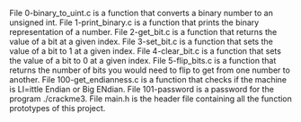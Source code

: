 File 0-binary_to_uint.c is a function that converts a binary number to an unsigned int.
File 1-print_binary.c is a function that prints the binary representation of a number.
File 2-get_bit.c is a function that returns the value of a bit at a given index.
File 3-set_bit.c is a function that sets the value of a bit to 1 at a given index.
File 4-clear_bit.c is a function that sets the value of a bit to 0 at a given index.
File 5-flip_bits.c is a function that returns the number of bits you would need to flip to get from one number to another.
File 100-get_endianness.c is a function that checks if the machine is LI=ittle Endian or Big ENdian.
File 101-password is a password for the program ./crackme3.
File main.h is the header file containing all the function prototypes of this project.
